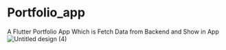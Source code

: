 # Portfolio_app
A Flutter Portfolio App Which is Fetch Data from Backend and Show in App
![Untitled design (4)](https://github.com/usamafzal/Portfolio_app/assets/109349476/19af3b60-805e-4d6a-b603-fa05d8d08eb8)
